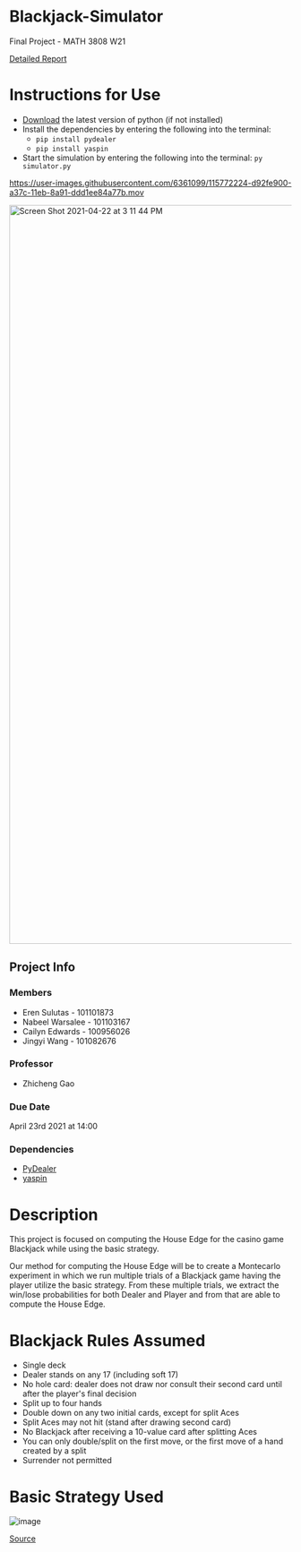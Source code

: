 # Blackjack-Simulator

Final Project - MATH 3808 W21

[Detailed Report](https://cmailcarletonca-my.sharepoint.com/:w:/g/personal/nabeelwarsalee_cmail_carleton_ca/Ee786zT-MfhEstP37LZOzxEBrpjhFdE_WQYhfXByFHA8Gw?e=XPxzeZ)

# Instructions for Use 
- [Download](https://www.python.org/downloads/release) the latest version of python (if not installed)
- Install the dependencies by entering the following into the terminal: 
  - `pip install pydealer`
  - `pip install yaspin`
- Start the simulation by entering the following into the terminal: `py simulator.py`

https://user-images.githubusercontent.com/6361099/115772224-d92fe900-a37c-11eb-8a91-ddd1ee84a77b.mov

<img width="1320" alt="Screen Shot 2021-04-22 at 3 11 44 PM" src="https://user-images.githubusercontent.com/6361099/115772505-32981800-a37d-11eb-8d34-9a5f8122c22f.png">

## Project Info

### Members
- Eren Sulutas - 101101873
- Nabeel Warsalee - 101103167
- Cailyn Edwards - 100956026
- Jingyi Wang - 101082676

### Professor
- Zhicheng Gao

### Due Date
April 23rd 2021 at 14:00

### Dependencies 
- [PyDealer](https://pydealer.readthedocs.io/)
- [yaspin](https://pypi.org/project/yaspin/)

# Description

This project is focused on computing the House Edge for the casino game Blackjack while using the basic strategy.

Our method for computing the House Edge will be to create a Montecarlo experiment in which we run multiple trials of a Blackjack game having the player utilize the basic strategy.
From these multiple trials, we extract the win/lose probabilities for both Dealer and Player and from that are able to compute the House Edge.

# Blackjack Rules Assumed
- Single deck
- Dealer stands on any 17 (including soft 17)
- No hole card: dealer does not draw nor consult their second card until after the player's final decision
- Split up to four hands
- Double down on any two initial cards, except for split Aces
- Split Aces may not hit (stand after drawing second card)
- No Blackjack after receiving a 10-value card after splitting Aces
- You can only double/split on the first move, or the first move of a hand created by a split
- Surrender not permitted 

# Basic Strategy Used
![image](https://user-images.githubusercontent.com/28713150/115052421-ee53d600-9eab-11eb-8bb7-58221b2db225.png)

[Source](https://wizardofodds.com/games/blackjack/strategy/1-deck/)
